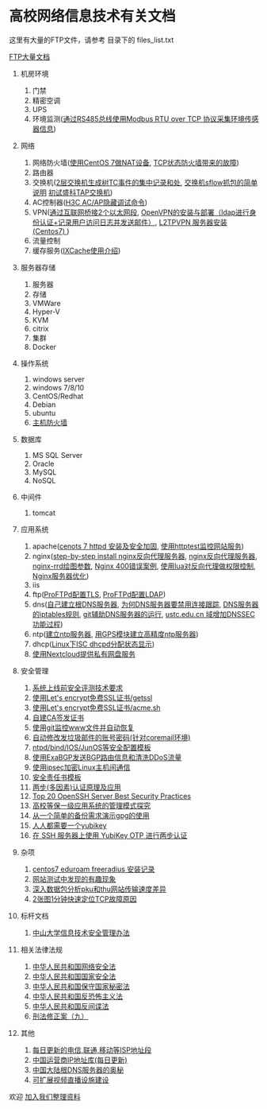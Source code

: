 # 高校网络信息技术有关文档

这里有大量的FTP文件，请参考 目录下的 files_list.txt

   [FTP大量文档](FTP)


1. 机房环境
    1. 门禁
    2. 精密空调
    3. UPS
    4. 环境监测([通过RS485总线使用Modbus RTU over TCP 协议采集环境传感器信息](env/modbus/README.md))
2. 网络
    1. 网络防火墙([使用CentOS 7做NAT设备](network/nat/centos7/README.md), [TCP状态防火墙带来的故障](network/firewall/tcpstate/README.md))
    2. 路由器
    3. 交换机([2层交换机生成树TC事件的集中记录和处](network/switch/stptc/README.md), [交换机sflow抓包的简单说明](network/switch/sflow/README.md) [初试盛科TAP交换机](network/switch/tap/README.md))
    4. AC控制器([H3C AC/AP隐藏调试命令](network/wireless/h3c/README.md))
    5. VPN([通过互联网桥接2个以太网段](https://github.com/bg6cq/ethudp/blob/master/sample2/README.md), [
OpenVPN的安装与部署（ldap进行身份认证+记录用户访问日志并发送邮件）](network/vpn/openvpn_ldap/README.md), 
[
L2TPVPN 服务器安装(Centos7) ](network/vpn/l2tpvpn) )
    6. 流量控制
    7. 缓存服务([IXCache使用介绍](network/ixcache/README.md))
3. 服务器存储
    1. 服务器
    2. 存储
    3. VMWare
    4. Hyper-V
    5. KVM
    6. citrix
    7. 集群
    8. Docker
4. 操作系统
    1. windows server
    2. windows 7/8/10
    3. CentOS/Redhat
    4. Debian
    5. ubuntu
    6. [主机防火墙](OS/firewall/README.md)
5. 数据库
    1. MS SQL Server
    2. Oracle
    3. MySQL
    4. NoSQL
6. 中间件
    1. tomcat
7. 应用系统
    1. apache([cenots 7 httpd 安装及安全加固](https://abanger.github.io/maintenance/2018/06/08/centos-7-httpd-security-reinforcement.html), [使用httptest监控网站服务](app/www/httpmonitor/README.md))
    2. nginx([step-by-step install nginx反向代理服务器](https://github.com/bg6cq/nginx-install), [nginx反向代理服务器](app/nginx/README.md), [nginx-rrd绘图参数](app/nginx/nginx-rrd/README.md), [Nginx 400错误案例](app/nginx/Cases.md), [使用lua对反向代理做权限控制](https://github.com/bg6cq/nginxauth), [Nginx服务器优化](app/nginx/nginx-opt))
    3. iis
    4. ftp([ProFTPd配置TLS](app/ftp/proftpd-tls.md), [ProFTPd配置LDAP](app/ftp/proftpd-ldap.md))
    5. dns([自己建立根DNS服务器](app/dns/root/README.md), [为何DNS服务器要禁用连接跟踪](app/dns/whynoconntrack/README.md), [DNS服务器的iptables规则](app/dns/iptables/README.md), [git辅助DNS服务器的运行](app/dns/dns_with_git/README.md), [ustc.edu.cn 域增加DNSSEC功能过程](app/dns/dnssec/README.md))
    6. ntp([建立ntp服务器](app/ntp/README.md), [用GPS模块建立高精度ntp服务器](app/ntp/gps/README.md))
    7. dhcp([Linux下ISC dhcpd分配状态显示](app/dhcp/dhcpd-pool/README.md))
    8. [使用Nextcloud提供私有网盘服务](app/nextcloud/README.md)
8. 安全管理
    1. [系统上线前安全评测技术要求](security/checklist/README.md)
    2. [使用Let's encrypt免费SSL证书/getssl](security/ssl/letsencrypt/README.md)
    3. [使用Let's encrypt免费SSL证书/acme.sh](security/ssl/acme.sh/README.md)
    4. [自建CA签发证书](security/ca/README.md)
    5. [使用git监控www文件并自动恢复](security/www/git/README.md)
    6. [自动修改发垃圾邮件的账号密码(针对coremail环境)](security/mail/README.md)
    7. [ntpd/bind/IOS/JunOS等安全配置模板](http://www.team-cymru.org/templates.html)
    8. [使用ExaBGP发送BGP路由信息和清洗DDoS流量](security/bgp/exabgp/README.md)
    9. [使用ipsec加密Linux主机间通信](security/ipsec/README.md)
   10. [安全责任书模板](security/anquanzerenshu.md)
   11. [两步(多因素)认证原理及应用](security/mfa/README.md)
   12. [Top 20 OpenSSH Server Best Security Practices](https://www.cyberciti.biz/tips/linux-unix-bsd-openssh-server-best-practices.html)
   13. [高校等保一级应用系统的管理模式探究](security/l1.md)
   14. [从一个简单的备份需求演示gpg的使用](security/gpg/README.md)
   15. [人人都需要一个yubikey](security/yubikey/README.md)
   16. [在 SSH 服务器上使用 YubiKey OTP 进行两步认证](security/ssh-yubikey-otp/README.md)

9. 杂项
   1. [centos7 eduroam freeradius 安装记录](other/eduroam/README.md)
   2. [网站测试中发现的有趣现象](other/test/README.md)
   3. [深入数据包分析pku和thu网站传输速度差异](other/test/pku_vs_thu.md)
   4. [2张图1分钟快速定位TCP故障原因](other/wireshark/README.md)
  
10. 标杆文档
    1. [中山大学信息技术安全管理办法](http://info.sysu.edu.cn/node/160)
	
11. 相关法律法规
    1. [中华人民共和国网络安全法](http://www.npc.gov.cn/npc/xinwen/2016-11/07/content_2001605.htm)
    2. [中华人民共和国国家安全法](http://www.npc.gov.cn/npc/xinwen/2015-07/07/content_1941161.htm)
    3. [中华人民共和国保守国家秘密法](http://www.npc.gov.cn/huiyi/cwh/1114/2010-04/29/content_1571766.htm)
    4. [中华人民共和国反恐怖主义法](http://www.npc.gov.cn/npc/xinwen/2015-12/28/content_1957401.htm)
    5. [中华人民共和国反间谍法](http://www.npc.gov.cn/npc/xinwen/2014-11/02/content_1884660.htm)
    6. [刑法修正案（九）](http://www.npc.gov.cn/npc/xinwen/2015-08/31/content_1945587.htm)
12. 其他
    1. [每日更新的电信,联通,移动等ISP地址段](https://ispip.clang.cn)
    2. [中国运营商IP地址库(每日更新)](https://github.com/gaoyifan/china-operator-ip/tree/ip-lists)
    3. [中国大陆根DNS服务器的奥秘](other/dns/README.md)
    4. [可扩展视频直播设施建设](other/live/README.md)

欢迎 [加入我们整理资料](work.md)
